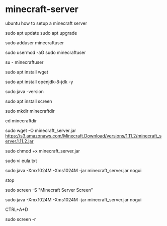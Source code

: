 # minecraft-server
ubuntu how to setup a minecraft server

sudo apt update sudo apt upgrade

sudo adduser minecraftuser

sudo usermod -aG sudo minecraftuser

su - minecraftuser

sudo apt install wget

sudo apt install openjdk-8-jdk -y

sudo java -version

sudo apt install screen

sudo mkdir minecraftdir

cd minecraftdir

sudo wget -O minecraft_server.jar https://s3.amazonaws.com/Minecraft.Download/versions/1.11.2/minecraft_server.1.11.2.jar

sudo chmod +x minecraft_server.jar

sudo vi eula.txt

sudo java -Xmx1024M -Xms1024M -jar minecraft_server.jar nogui

stop

sudo screen -S "Minecraft Server Screen"

sudo java -Xmx1024M -Xms1024M -jar minecraft_server.jar nogui

CTRL+A+D

sudo screen -r
